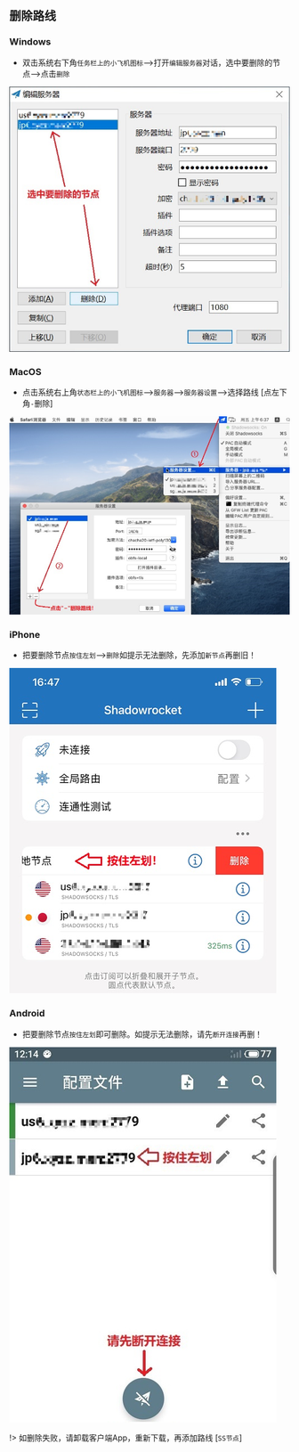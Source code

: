 ## 删除路线

### Windows

*  双击系统右下角`任务栏上的小飞机图标`-->打开`编辑服务器`对话，选中要删除的节点-->点击`删除`

![windows](media/win/del.jpg ':size=640')

### MacOS

*  点击系统右上角`状态栏上的小飞机图标`-->`服务器`-->`服务器设置`-->选择路线 [点左下角`-`删除]

![macos](media/mac/del.jpg ':size=640')

### iPhone 

*  把要删除节点`按住左划`-->`删除`如提示无法删除，先添加`新节点`再删旧！

![apple](media/apple/del.jpg ':size=480')

### Android

*  把要删除节点`按住左划`即可删除。如提示无法删除，请先`断开连接`再删！

![android](media/android/del.jpg ':size=480')

!> 如删除失败，请卸载客户端App，重新下载，再添加路线 [`SS节点`]

